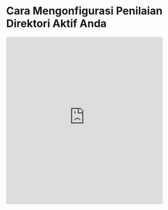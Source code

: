 #  <a name="how-to-confugure-your-active-directory-assessment"></a>Cara Mengonfigurasi Penilaian Direktori Aktif Anda

<iframe width="420" height="450" src="https://www.youtube.com/embed/ahQcYoZJgiI?rel=0" frameborder="0" allowfullscreen></iframe>
